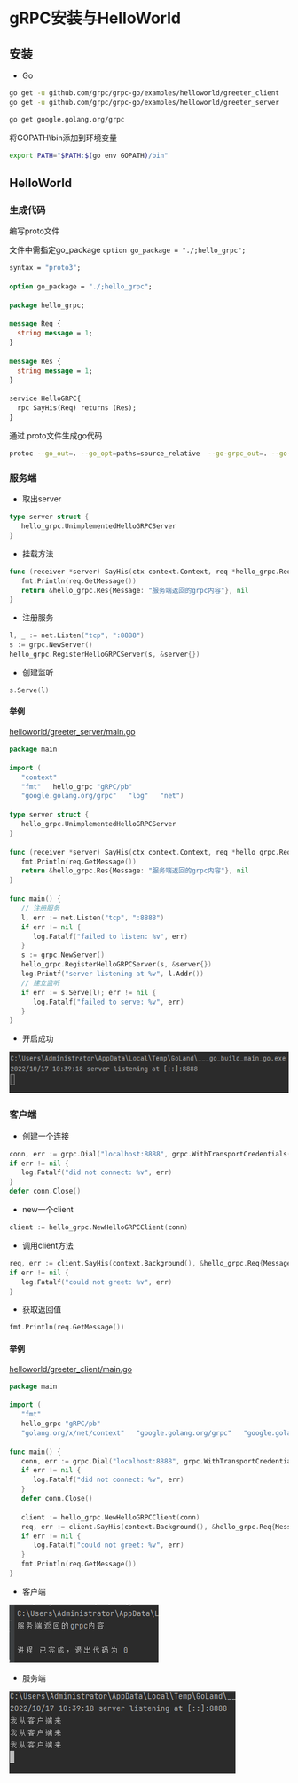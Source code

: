 # gRPC安装与HelloWorld

## 安装

-   Go

```bash
go get -u github.com/grpc/grpc-go/examples/helloworld/greeter_client
go get -u github.com/grpc/grpc-go/examples/helloworld/greeter_server
```

```bash
go get google.golang.org/grpc
```

将GOPATH\\bin添加到环境变量

```bash
export PATH="$PATH:$(go env GOPATH)/bin"
```

## HelloWorld

### 生成代码

编写proto文件

文件中需指定go_package `option go_package = "./;hello_grpc";`

```proto
syntax = "proto3";  
  
option go_package = "./;hello_grpc";  
  
package hello_grpc;  
  
message Req {  
  string message = 1;  
}  
  
message Res {  
  string message = 1;  
}  
  
service HelloGRPC{  
  rpc SayHis(Req) returns (Res);  
}
```

通过.proto文件生成go代码

```bash
protoc --go_out=. --go_opt=paths=source_relative  --go-grpc_out=. --go-grpc_opt=paths=source_relative ./hello_grpc.proto
```


### 服务端

- 取出server

```go
type server struct {  
   hello_grpc.UnimplementedHelloGRPCServer  
}
```
- 挂载方法

```go
func (receiver *server) SayHis(ctx context.Context, req *hello_grpc.Req) (res *hello_grpc.Res, err error) {  
   fmt.Println(req.GetMessage())  
   return &hello_grpc.Res{Message: "服务端返回的grpc内容"}, nil  
}
```

- 注册服务

```go
l, _ := net.Listen("tcp", ":8888")  
s := grpc.NewServer()  
hello_grpc.RegisterHelloGRPCServer(s, &server{})  
```

- 创建监听

```go
s.Serve(l)
```

#### 举例

[helloworld/greeter_server/main.go](https://github.com/grpc/grpc-go/blob/master/examples/helloworld/greeter_server/main.go)

```go
package main  
  
import (  
   "context"  
   "fmt"   hello_grpc "gRPC/pb"  
   "google.golang.org/grpc"   "log"   "net")  
  
type server struct {  
   hello_grpc.UnimplementedHelloGRPCServer  
}  
  
func (receiver *server) SayHis(ctx context.Context, req *hello_grpc.Req) (res *hello_grpc.Res, err error) {  
   fmt.Println(req.GetMessage())  
   return &hello_grpc.Res{Message: "服务端返回的grpc内容"}, nil  
}  
  
func main() {  
   // 注册服务  
   l, err := net.Listen("tcp", ":8888")  
   if err != nil {  
      log.Fatalf("failed to listen: %v", err)  
   }  
   s := grpc.NewServer()  
   hello_grpc.RegisterHelloGRPCServer(s, &server{})  
   log.Printf("server listening at %v", l.Addr())  
   // 建立监听  
   if err := s.Serve(l); err != nil {  
      log.Fatalf("failed to serve: %v", err)  
   }  
}
```

- 开启成功

![](https://raw.githubusercontent.com/Swiftie13st/Figurebed/main/img/202210171042143.png)

### 客户端

- 创建一个连接

```go
conn, err := grpc.Dial("localhost:8888", grpc.WithTransportCredentials(insecure.NewCredentials()))  
if err != nil {  
   log.Fatalf("did not connect: %v", err)  
}  
defer conn.Close()
```

- new一个client

```go
client := hello_grpc.NewHelloGRPCClient(conn)
```

- 调用client方法

```go
req, err := client.SayHis(context.Background(), &hello_grpc.Req{Message: "我从客户端来"})  
if err != nil {  
   log.Fatalf("could not greet: %v", err)  
}
```

- 获取返回值

```go
fmt.Println(req.GetMessage())
```

#### 举例

[helloworld/greeter_client/main.go](https://github.com/grpc/grpc-go/blob/master/examples/helloworld/greeter_client/main.go)

```go
package main  
  
import (  
   "fmt"  
   hello_grpc "gRPC/pb"  
   "golang.org/x/net/context"   "google.golang.org/grpc"   "google.golang.org/grpc/credentials/insecure"   "log")  
  
func main() {  
   conn, err := grpc.Dial("localhost:8888", grpc.WithTransportCredentials(insecure.NewCredentials()))  
   if err != nil {  
      log.Fatalf("did not connect: %v", err)  
   }  
   defer conn.Close()  
  
   client := hello_grpc.NewHelloGRPCClient(conn)  
   req, err := client.SayHis(context.Background(), &hello_grpc.Req{Message: "我从客户端来"})  
   if err != nil {  
      log.Fatalf("could not greet: %v", err)  
   }  
   fmt.Println(req.GetMessage())  
}
```

- 客户端

![](https://raw.githubusercontent.com/Swiftie13st/Figurebed/main/img/202210171053789.png)

- 服务端

![](https://raw.githubusercontent.com/Swiftie13st/Figurebed/main/img/202210171053870.png)
